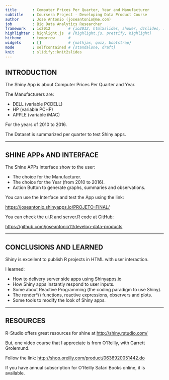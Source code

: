 ```yaml
---
title       : Computer Prices Per Quarter, Year and Manufacturer
subtitle    : Coursera Project - Developing Data Product Course
author      : Jose Antonio (joseantonio@me.com)
job         : Big Data Analytics Researcher
framework   : io2012        # {io2012, html5slides, shower, dzslides, ...}
highlighter : highlight.js  # {highlight.js, prettify, highlight}
hitheme     : tomorrow      # 
widgets     : []            # {mathjax, quiz, bootstrap}
mode        : selfcontained # {standalone, draft}
knit        : slidify::knit2slides
---
```


## INTRODUCTION

The Shiny App is about Computer Prices Per Quarter and Year.

The Manufacturers are:

- DELL (variable PCDELL)
- HP (variable PCHP)
- APPLE (variable iMAC)

For the years of 2010 to 2016.

The Dataset is summarized per quarter to test Shiny apps.

----
## SHINE APPs AND INTERFACE

The Shine APPs interface show to the user:

- The choice for the Manufacturer.
- The choice for the Year (from 2010 to 2016).
- Action Button to generate graphs, summaries and observations.

You can use the Interface and test the App using the link:

https://joseantonio.shinyapps.io/PROJETO-FINAL/ 

You can check the ui.R and server.R code at GitHub: 

https://github.com/joseantonio11/develop-data-products 


--- 
## CONCLUSIONS AND LEARNED

Shiny is excellent to publish R projects in HTML with user interaction.

I learned:
- How to delivery server side apps using Shinyapps.io
- How Shiny apps instantly respond to user inputs.
- Some about Reactive Programming (the coding paradigm to use Shiny).
- The render*() functions, reactive expressions, observers and plots.
- Some tools to modify the look of Shiny apps.

---
## RESOURCES

R-Studio offers great resources for shine at http://shiny.rstudio.com/

But, one video course that I appreciate is from O'Reilly, with Garrett Grolemund.

Follow the link: http://shop.oreilly.com/product/0636920051442.do 

If you have annual subscription for O'Reilly Safari Books online, it is available.
